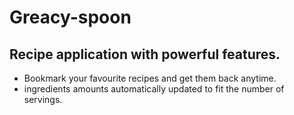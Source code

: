 # Greacy-spoon

## Recipe application with powerful features.

- Bookmark your favourite recipes and get them back anytime.
- ingredients amounts automatically updated to fit the number of servings.
